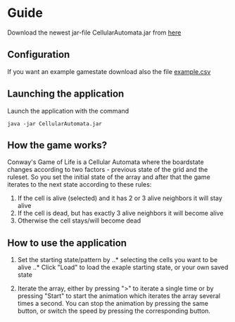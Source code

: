 # Guide
Download the newest jar-file CellularAutomata.jar from [here](https://github.com/PAHUS/ot-harjoitustyo/releases)

## Configuration
If you want an example gamestate download also the file [example.csv](https://github.com/PAHUS/ot-harjoitustyo/releases/download/viikko6/example.csv)

## Launching the application
Launch the application with the command

`` java -jar CellularAutomata.jar ``

## How the game works?
Conway's Game of Life is a Cellular Automata where the boardstate changes according to two factors - previous state of the grid 
and the ruleset. So you set the initial state of the array and after that the game iterates to the next state according to these rules: 
  1. If the cell is alive (selected) and it has 2 or 3 alive neighbors it will stay alive
  2. If the cell is dead, but has exactly 3 alive neighbors it will become alive
  3. Otherwise the cell stays/will become dead

## How to use the application
1. Set the starting state/pattern by 
..* selecting the cells you want to be alive
..* Click "Load" to load the exaple starting state, or your own saved state

2. Iterate the array, either by pressing ">" to iterate a single time or by pressing "Start" to start the animation which iterates the array
several times a second. You can stop the animation by pressing the same button, or switch the speed by pressing the corresponding button.
